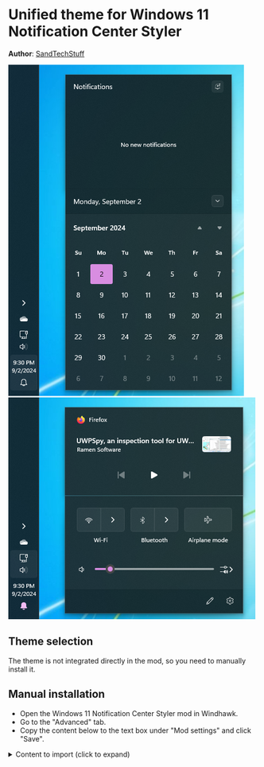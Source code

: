 # Unified theme for Windows 11 Notification Center Styler

**Author**: [SandTechStuff](https://github.com/SandTechStuff)

![Calendar](screenshot-small.png)
![ControlCenter](screenshot-small2.png)

## Theme selection

The theme is not integrated directly in the mod, so you need to manually install it.

## Manual installation

* Open the Windows 11 Notification Center Styler mod in Windhawk.
* Go to the "Advanced" tab.
* Copy the content below to the text box under "Mod settings" and click "Save".

<details>
<summary>Content to import (click to expand)</summary>

```json
{
"controlStyles[0].target":"ActionCenter.FocusSessionControl",
"controlStyles[0].styles[0]":"Height=0",
"controlStyles[1].target":"Windows.UI.Xaml.Controls.Grid#ControlCenterRegion",
"controlStyles[1].styles[0]":"CornerRadius=0",
"controlStyles[2].target":"Windows.UI.Xaml.Controls.Grid#CalendarCenterGrid",
"controlStyles[2].styles[0]":"CornerRadius=0",
"controlStyles[3].target":"Windows.UI.Xaml.Controls.Grid#NotificationCenterGrid",
"controlStyles[3].styles[0]":"CornerRadius=0",
"controlStyles[2].styles[1]":"Margin=0,0,0,12",
"controlStyles[2].styles[2]":"BorderThickness=1,0,1,1",
"controlStyles[4].target":"Windows.UI.Xaml.Controls.CalendarViewDayItem",
"controlStyles[4].styles[0]":"CornerRadius=0",
"controlStyles[5].target":"Windows.UI.Xaml.Controls.CalendarViewDayItem > Windows.UI.Xaml.Controls.Border",
"controlStyles[5].styles[0]":"CornerRadius=3",
"controlStyles[4].styles[1]":"Margin=1,1,1,1",
"controlStyles[6].target":"Windows.UI.Xaml.Controls.Grid#MediaTransportControlsRegion",
"controlStyles[6].styles[0]":"CornerRadius=0",
"controlStyles[6].styles[1]":"BorderThickness=1,1,1,0",
"controlStyles[6].styles[2]":"Margin=0,0,0,0",
"controlStyles[7].target":"QuickActions.ControlCenter.FrameWithContentChanged#L2Frame",
"controlStyles[7].styles[0]":"CornerRadius=0",
"controlStyles[3].styles[1]":"BorderThickness=1,1,1,0"
}
```
</details>

